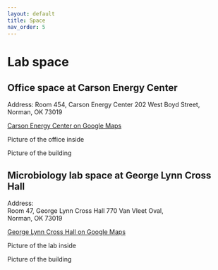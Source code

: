 ```yaml
---
layout: default
title: Space
nav_order: 5
---
```

# Lab space

## Office space at Carson Energy Center 

Address:
Room 454, Carson Energy Center
202 West Boyd Street,         
Norman, OK 73019  

[Carson Energy Center on Google Maps](https://www.google.com/maps/place/Gallogly+College+of+Engineering/@35.2106619,-97.4429135,18.08z/data=!4m5!3m4!1s0x87b269d41b60d8c9:0x37f702bd76c6732c!8m2!3d35.2108932!4d-97.4425345)


Picture of the office inside

Picture of the building

## Microbiology lab space at George Lynn Cross Hall

Address:  
Room 47, George Lynn Cross Hall 
770 Van Vleet Oval,   
Norman, OK  73019

[George Lynn Cross Hall on Google Maps](https://www.google.com/maps/place/George+Lynn+Cross+Hall/@35.2069292,-97.4457894,17z/data=!4m12!1m6!3m5!1s0x87b269d332d849f9:0x3998c7056c2a8d14!2sGeorge+Lynn+Cross+Hall!8m2!3d35.2065631!4d-97.4448832!3m4!1s0x87b269d332d849f9:0x3998c7056c2a8d14!8m2!3d35.2065631!4d-97.4448832)

Picture of the lab inside

Picture of the building
